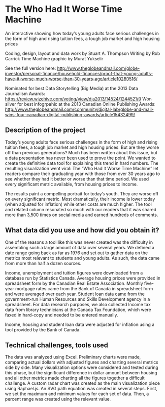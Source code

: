 The Who Had It Worse Time Machine
=================================

An interactive showing how today’s young adults face serious challenges in the form of high and rising tuition fees, a tough job market and high housing prices

Coding, design, layout and data work by Stuart A. Thompson
Writing by Rob Carrick
Time Machine graphic by Murat Yukselir

See the full version here: http://www.theglobeandmail.com/globe-investor/personal-finance/household-finances/proof-that-young-adults-have-it-worse-much-worse-than-30-years-ago/article10280516/

Nominated for best Data Storytelling (Big Media) at the 2013 Data Journalism Awards: https://review.wizehive.com/voting/view/dja2013/14524/1244521/0
Won silver for best infogrpahic at the 2013 Canadian Online Publishing Awards: http://www.theglobeandmail.com/community/digital-lab/globe-and-mail-wins-four-canadian-digital-publishing-awards/article15432499/

Description of the project
-------
Today’s young adults face serious challenges in the form of high and rising tuition fees, a tough job market and high housing prices. But are they worse off than previous generations? Much has been written about this issue, but a data presentation has never been used to prove the point. We wanted to create the definitive data tool for explaining this trend in hard numbers. The resulting visualization went viral: The “Who Had It Worse Time Machine” let readers compare their graduating year with those from over 30 years ago to see whether they had it better or worse than that time period. We used every significant metric available, from housing prices to income.

The results paint a compelling portrait for today’s youth. They are worse off on every significant metric. Most dramatically, their income is lower today (when adjusted for inflation) while other costs are much higher. The tool and related column resonated so much with our readers that it was shared more than 3,500 times on social media and earned hundreds of comments.

What data did you use and how did you obtain it?
-------
One of the reasons a tool like this was never created was the difficulty in assembling such a large amount of data over several years. We defined a date range going back as far as 1976 and set out to gather data on the metrics most relevant to students and young adults. As such, the data came from more than half a dozen sources.

Income, unemployment and tuition figures were downloaded from a database run by Statistics Canada. Average housing prices were provided in spreadsheet form by the Canadian Real Estate Association. Monthly five-year mortgage rates came from the Bank of Canada in spreadsheet form and were averaged over each year. Student loan data came from the government-run Human Resources and Skills Development agency in a spreadsheet. For data research purposes, we also collected Income tax data from library technicians at the Canada Tax Foundation, which were faxed in hard-copy and needed to be entered manually.

Income, housing and student loan data were adjusted for inflation using a tool provided by the Bank of Canada.

Technical challenges, tools used
-------
The data was analyzed using Excel. Preliminary charts were made, comparing actual dollars with adjusted figures and charting several metrics side by side. Many visualization options were considered and tested during this phase, but the significant difference in dollar amount between housing and all other metrics made charting all the figures together a difficult challenge. A custom radar chart was created as the main visualization piece using Raphael.js. An SVG path equation was created in several steps. First, we set the maximum and minimum values for each set of data. Then, a percent range was created using the relevant value.
